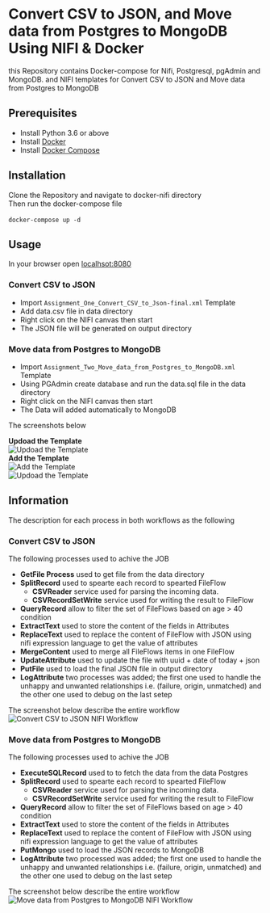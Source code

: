 # Convert CSV to JSON, and Move data from Postgres to MongoDB Using NIFI & Docker
this Repository contains Docker-compose for Nifi, Postgresql, pgAdmin and MongoDB. and NIFI templates for Convert CSV to JSON and  Move data from Postgres to MongoDB

## Prerequisites 
* Install Python 3.6 or above
* Install [Docker](https://www.docker.com/)
* Install [Docker Compose](https://docs.docker.com/compose/install/)

## Installation
Clone the Repository and navigate to docker-nifi directory<br>
Then run the docker-compose file <br><br>
`docker-compose up -d`

## Usage
In your browser open [localhsot:8080](http://localhsot:8080)
### Convert CSV to JSON
* Import `Assignment_One_Convert_CSV_to_Json-final.xml` Template
* Add data.csv file in data directory
* Right click on the NIFI canvas then start
* The JSON file will be generated on output directory

### Move data from Postgres to MongoDB
* Import `Assignment_Two_Move_data_from_Postgres_to_MongoDB.xml` Template
* Using PGAdmin create database and run the data.sql file in the data directory
* Right click on the NIFI canvas then start
* The Data will added automatically to MongoDB


The screenshots below 

**Updoad the Template** <br>
![Updoad the Template](https://i.ibb.co/31XTT28/Screen-Shot-2021-05-15-at-3-41-07-AM.png) <br>
**Add the Template** <br>
![Add the Template](https://i.ibb.co/vJH2XzH/Screen-Shot-2021-05-15-at-3-42-31-AM.png) <br>
![Updoad the Template](https://i.ibb.co/WkHKLHJ/Screen-Shot-2021-05-15-at-3-43-12-AM.png)


## Information
The description for each process in both workflows as the following
### Convert CSV to JSON
The following processes used to achive the JOB <br>
* **GetFile Process** used to get file from the data directory
* **SplitRecord** used to spearte each record to spearted FileFlow
  - **CSVReader** service used for parsing the incoming data.  
  - **CSVRecordSetWrite** service used for writing the result to FileFlow
*  **QueryRecord** allow to filter the set of FileFlows based on age > 40 condition 
* **ExtractText** used to store the content of the fields in Attributes
* **ReplaceText** used to replace the content of FileFlow with JSON using nifi expression language to get the value of attributes
* **MergeContent** used to merge all FileFlows items in one FileFlow 
* **UpdateAttribute** used to update the file with uuid + date of today + json
* **PutFile** used to load the final JSON file in output directory
* **LogAttribute** two processes was added; the first one used to handle the unhappy and unwanted relationships i.e. (failure, origin, unmatched) and the other one used to debug on the last setep

The screenshot below describe the entire workflow <br>
![Convert CSV to JSON NIFI Workflow](https://i.ibb.co/9HbvJQj/Screen-Shot-2021-05-15-at-3-36-15-AM.png)

### Move data from Postgres to MongoDB
The following processes used to achive the JOB <br>
* **ExecuteSQLRecord** used to to fetch the data from the data Postgres
* **SplitRecord** used to spearte each record to spearted FileFlow
  - **CSVReader** service used for parsing the incoming data.  
  - **CSVRecordSetWrite** service used for writing the result to FileFlow
*  **QueryRecord** allow to filter the set of FileFlows based on age > 40 condition 
* **ExtractText** used to store the content of the fields in Attributes
* **ReplaceText** used to replace the content of FileFlow with JSON using nifi expression language to get the value of attributes
* **PutMongo** used to load the JSON records to MongoDB
* **LogAttribute** two processed was added; the first one used to handle the unhappy and unwanted relationships i.e. (failure, origin, unmatched) and the other one used to debug on the last setep

The screenshot below describe the entire workflow <br>
![Move data from Postgres to MongoDB NIFI Workflow](https://o.remove.bg/downloads/7996dce0-cfc3-4d1d-879d-93d90c1e4bb5/Screen_Shot_2021-05-15_at_3.36.15_AM-removebg-preview.png)